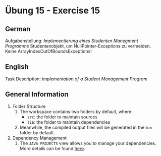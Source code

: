 # Übung 15 - Exercise 15

## German

Aufgabenstellung:
*Implementierung eines Studenten Manegment Programms*
Studentenobjekt, um NullPointer-Exceptions zu vermeiden. Keine ArrayIndexOutOfBoundsExceptions!

## English

Task Description:
*Implementation of a Student Management Program*

## General Information

1. Folder Structure
    1. The workspace contains two folders by default, where:
        - `src`: the folder to maintain sources
        - `lib`: the folder to maintain dependencies
    1. Meanwhile, the compiled output files will be generated in the `bin` folder by default.
1. Dependency Management
    1. The `JAVA PROJECTS` view allows you to manage your dependencies. More details can be found [here](https://github.com/microsoft/vscode-java-dependency#manage-dependencies).
